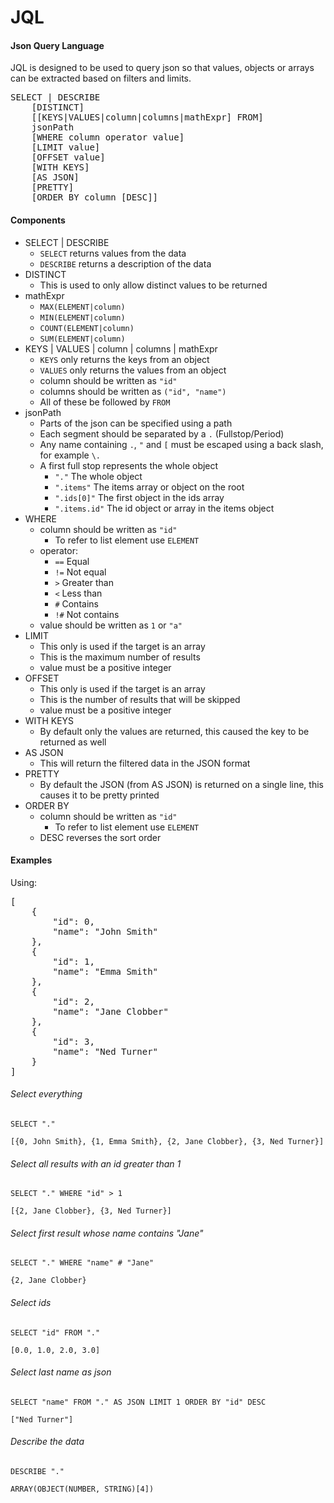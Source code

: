# JQL

#### Json Query Language

JQL is designed to be used to query json so that values, objects or arrays can be extracted based on filters and limits.

<pre>
SELECT | DESCRIBE
    [DISTINCT]
    [[KEYS|VALUES|column|columns|mathExpr] FROM]
    jsonPath
    [WHERE column operator value]
    [LIMIT value]
    [OFFSET value]
    [WITH KEYS]
    [AS JSON]
    [PRETTY]
    [ORDER BY column [DESC]]
</pre>

#### Components

* SELECT | DESCRIBE
    * `SELECT` returns values from the data
    * `DESCRIBE` returns a description of the data
* DISTINCT
    * This is used to only allow distinct values to be returned
* mathExpr 
    * `MAX(ELEMENT|column)`
    * `MIN(ELEMENT|column)`
    * `COUNT(ELEMENT|column)`
    * `SUM(ELEMENT|column)`
* KEYS | VALUES | column | columns | mathExpr
    * `KEYS` only returns the keys from an object
    * `VALUES` only returns the values from an object
    * column should be written as `"id"`
    * columns should be written as `("id", "name")`
    * All of these be followed by `FROM`
* jsonPath
    * Parts of the json can be specified using a path
    * Each segment should be separated by a `.` (Fullstop/Period)
    * Any name containing `.`, `"` and `[` must be escaped using a back slash, for example `\.`
    * A first full stop represents the whole object
        * `"."` The whole object
        * `".items"` The items array or object on the root
        * `".ids[0]"` The first object in the ids array
        * `".items.id"` The id object or array in the items object
* WHERE
    * column should be written as `"id"`
        * To refer to list element use `ELEMENT`
    * operator:
        * `==` Equal
        * `!=` Not equal
        * `>` Greater than
        * `<` Less than
        * `#` Contains
        * `!#` Not contains
    * value should be written as `1` or `"a"`
* LIMIT
    * This only is used if the target is an array
    * This is the maximum number of results
    * value must be a positive integer
* OFFSET
    * This only is used if the target is an array
    * This is the number of results that will be skipped
    * value must be a positive integer
* WITH KEYS
    * By default only the values are returned, this caused the key to be returned as well
* AS JSON
    * This will return the filtered data in the JSON format
* PRETTY
    *  By default the JSON (from AS JSON) is returned on a single line, this causes it to be pretty printed
* ORDER BY
    * column should be written as `"id"`
        * To refer to list element use `ELEMENT`
    * DESC reverses the sort order

#### Examples

Using:

<pre>
[
    {
        "id": 0,
        "name": "John Smith"
    },
    {
        "id": 1,
        "name": "Emma Smith"
    },
    {
        "id": 2,
        "name": "Jane Clobber"
    },
    {
        "id": 3,
        "name": "Ned Turner"
    }
]
</pre>

###### Select everything

`SELECT "."`

`[{0, John Smith}, {1, Emma Smith}, {2, Jane Clobber}, {3, Ned Turner}]`

###### Select all results with an id greater than 1

`SELECT "." WHERE "id" > 1`

`[{2, Jane Clobber}, {3, Ned Turner}]`

###### Select first result whose name contains "Jane"

`SELECT "." WHERE "name" # "Jane"`

`{2, Jane Clobber}`

###### Select ids 

`SELECT "id" FROM "."`

`[0.0, 1.0, 2.0, 3.0]`

###### Select last name as json 

`SELECT "name" FROM "." AS JSON LIMIT 1 ORDER BY "id" DESC`

`["Ned Turner"]`

###### Describe the data

`DESCRIBE "."`

`ARRAY(OBJECT(NUMBER, STRING)[4])`
